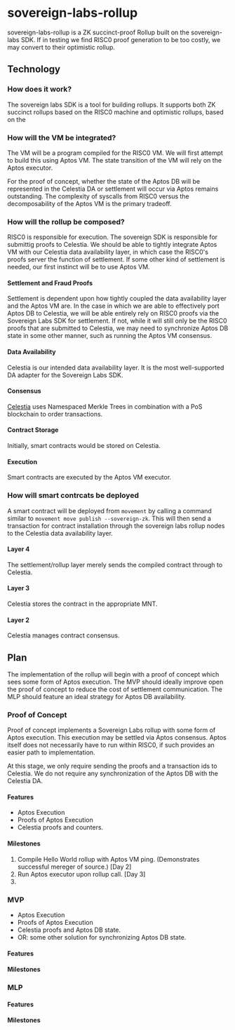 # sovereign-labs-rollup
<!-- DESCRIBE your rollup. -->
sovereign-labs-rollup is a ZK succinct-proof Rollup built on the sovereign-labs SDK. If in testing we find RISC0 proof generation to be too costly, we may convert to their optimistic rollup.

## Technology
<!-- INCLUDE a UML diagram for key systems in your chosen technology and systems you will implement. Use whatever diagramming tool you like. Recommendation: https://www.lucidchart.com/pages/landing?utm_source=google&utm_medium=cpc&utm_campaign=_chart_en_us_mixed_search_brand_exact_&km_CPC_CampaignId=1457964857&km_CPC_AdGroupID=57044764032&km_CPC_Keyword=lucidchart&km_CPC_MatchType=e&km_CPC_ExtensionID=&km_CPC_Network=g&km_CPC_AdPosition=&km_CPC_Creative=442433231228&km_CPC_TargetID=aud-552508845082:kwd-33511936169&km_CPC_Country=9031914&km_CPC_Device=c&km_CPC_placement=&km_CPC_target=&gclid=CjwKCAjwwb6lBhBJEiwAbuVUSu8uD6Szuco3LffO7NHSA1hLah1873is1ZSpIaw3VPZnU--xD7NtqBoCiwIQAvD_BwE -->

<!-- DESCRIBE at a high-level your rollup technology. -->

### How does it work?
<!-- DESCRIBE how your chosen rollup technology works in detail. -->
The sovereign labs SDK is a tool for building rollups. It supports both ZK succinct rollups based on the RISC0 machine and optimistic rollups, based on the 

### How will the VM be integrated?
<!-- DESCRIBE how a Move VM (MoveVM or AptosVM) or other will be integrated into your chosen technology. -->
The VM will be a program compiled for the RISC0 VM. We will first attempt to build this using Aptos VM. The state transition of the VM will rely on the Aptos executor. 

For the proof of concept, whether the state of the Aptos DB will be represented in the Celestia DA or settlement will occur via Aptos remains outstanding. The complexity of syscalls from RISC0 versus the decomposability of the Aptos VM is the primary tradeoff.

### How will the rollup be composed?
<!-- DESCRIBE which technologies are responsible for which rollup functionality. -->
RISC0 is responsible for execution. The sovereign SDK is responsible for submittig proofs to Celestia. We should be able to tightly integrate Aptos VM with our Celestia data availability layer, in which case the RISC0's proofs server the function of settlement. If some other kind of settlement is needed, our first instinct will be to use Aptos VM.

#### Settlement and Fraud Proofs
<!-- DESCRIBE how settlement and fraud proving will be handled. -->
Settlement is dependent upon how tightly coupled the data availability layer and the Aptos VM are. In the case in which we are able to effectively port Aptos DB to Celestia, we will be able entirely rely on RISC0 proofs via the Sovereign Labs SDK for settlement. If not, while it will still only be the RISC0 proofs that are submitted to Celestia, we may need to synchronize Aptos DB state in some other manner, such as running the Aptos VM consensus.

#### Data Availability
<!-- DESCRIBE the technologies responsible for data availability.  -->
Celestia is our intended data availability layer. It is the most well-supported DA adapter for the Sovereign Labs SDK.

#### Consensus
<!-- DESCRIBE how consensus is achieved. -->
[Celestia](https://docs.celestia.org/concepts/how-celestia-works/data-availability-layer/) uses Namespaced Merkle Trees in combination with a PoS blockchain to order transactions.

#### Contract Storage
<!-- DESCRIBE how smart contracts are stored. -->
Initially, smart contracts would be stored on Celestia.

#### Execution
<!-- DESCRIBE how smart contracts are executed. -->
Smart contracts are executed by the Aptos VM executor.

### How will smart contrcats be deployed
<!-- DESCRIBE how smart contracts will be deployed. -->
A smart contract will be deployed from `movement` by calling a command similar to `movement move publish --sovereign-zk`. This will then send a transaction for contract installation through the sovereign labs rollup nodes to the Celestia data availability layer.

#### Layer 4
<!-- ...DESCRIBE with respect to settlement/rollup layer. -->
The settlement/rollup layer merely sends the compiled contract through to Celestia.

#### Layer 3
<!-- ...DESCRIBE with respect to the data availability layer.-->
Celestia stores the contract in the appropriate MNT.

#### Layer 2
<!-- ...DESCRIBE with respect to the consensus layer. -->
Celestia manages contract consensus.

## Plan
<!-- DESCRIBE your plan to implement this rollup at a high-level. -->
The implementation of the rollup will begin with a proof of concept which sees some form of Aptos execution. The MVP should ideally improve open the proof of concept to reduce the cost of settlement communication. The MLP should feature an ideal strategy for Aptos DB availability.

### Proof of Concept
<!-- DESCRIBE your plan to implement a proof of concept. -->
Proof of concept implements a Sovereign Labs rollup with some form of Aptos execution. This execution may be settled via Aptos consensus. Aptos itself does not necessarily have to run within RISC0, if such provides an easier path to implementation.

At this stage, we only require sending the proofs and a transaction ids to Celestia. We do not require any synchronization of the Aptos DB with the Celestia DA.

#### Features
<!-- DESCRIBE the features your proof of concept will have. -->
- Aptos Execution
- Proofs of Aptos Execution
- Celestia proofs and counters.

#### Milestones
<!-- DESCRIBE a list of milestones for your proof of concept. Assign timelines to these milestones. Proof of concept development can include milestones that are simply related to getting your chosen technology to work in the appropriate manner. -->
1. Compile Hello World rollup with Aptos VM ping. (Demonstrates successful mereger of source.) [Day 2]
2. Run Aptos executor upon rollup call. [Day 3]
3. 

### MVP
<!-- DESCRIBE your plan to implement an MVP. -->
- Aptos Execution
- Proofs of Aptos Execution
- Celestia proofs and Aptos DB state.
- OR: some other solution for synchronizing Aptos DB state.

#### Features
<!-- DESCRIBE the features your MVP will have. -->

#### Milestones
<!-- DESCRIBE a list of milestones for your MVP. Assign timelines to these milestones. -->

### MLP
<!-- DESCRIBE your plan to implement an MLP. (Minimum Lovable Product) -->

#### Features
<!-- DESCRIBE the features your MLP will have. -->

#### Milestones
<!-- DESCRIBE a list of milestones for your MLP. Assign timelines to these milestones. -->
